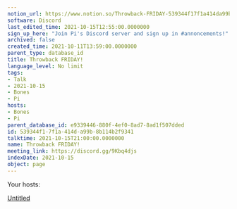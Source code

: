```yaml
---
notion_url: https://www.notion.so/Throwback-FRIDAY-539344f17f1a414da99b8b114b2f9341
software: Discord
last_edited_time: 2021-10-15T12:55:00.0000000
sign_up_here: "Join Pi's Discord server and sign up in #annoncements!"
archived: false
created_time: 2021-10-11T13:59:00.0000000
parent_type: database_id
title: Throwback FRIDAY!
language_level: No limit
tags:
- Talk
- 2021-10-15
- Bones
- Pi
hosts:
- Bones
- Pi
parent_database_id: e9339446-880f-4ef0-8ad7-8ad1f507dded
id: 539344f1-7f1a-414d-a99b-8b114b2f9341
talktime: 2021-10-15T21:00:00.0000000
name: Throwback FRIDAY!
meeting_link: https://discord.gg/9Kbq4djs
indexDate: 2021-10-15
object: page
---
```




Your hosts:

[Untitled](https://www.notion.so/482e61b02b9c4456b2b4fe86bb7544c6)   





